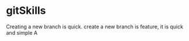 # gitSkills
Creating a new branch is quick.
create a new branch is feature, it is quick and simple
A

